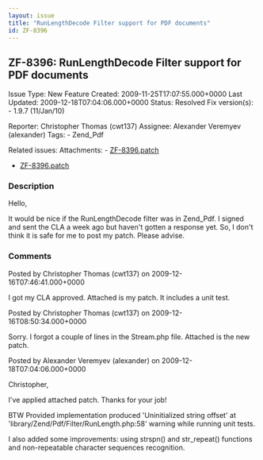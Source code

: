 ```yaml
---
layout: issue
title: "RunLengthDecode Filter support for PDF documents"
id: ZF-8396
---
```


ZF-8396: RunLengthDecode Filter support for PDF documents
---------------------------------------------------------

 Issue Type: New Feature Created: 2009-11-25T17:07:55.000+0000 Last Updated: 2009-12-18T07:04:06.000+0000 Status: Resolved Fix version(s): - 1.9.7 (11/Jan/10)
 
 Reporter:  Christopher Thomas (cwt137)  Assignee:  Alexander Veremyev (alexander)  Tags: - Zend\_Pdf
 
 Related issues: 
 Attachments: - [ZF-8396.patch](/issues/secure/attachment/12497/ZF-8396.patch)
- [ZF-8396.patch](/issues/secure/attachment/12495/ZF-8396.patch)
 
### Description

Hello,

It would be nice if the RunLengthDecode filter was in Zend\_Pdf. I signed and sent the CLA a week ago but haven't gotten a response yet. So, I don't think it is safe for me to post my patch. Please advise.

 

 

### Comments

Posted by Christopher Thomas (cwt137) on 2009-12-16T07:46:41.000+0000

I got my CLA approved. Attached is my patch. It includes a unit test.

 

 

Posted by Christopher Thomas (cwt137) on 2009-12-16T08:50:34.000+0000

Sorry. I forgot a couple of lines in the Stream.php file. Attached is the new patch.

 

 

Posted by Alexander Veremyev (alexander) on 2009-12-18T07:04:06.000+0000

Christopher,

I've applied attached patch. Thanks for your job!

BTW Provided implementation produced 'Uninitialized string offset' at 'library/Zend/Pdf/Filter/RunLength.php:58' warning while running unit tests.

I also added some improvements: using strspn() and str\_repeat() functions and non-repeatable character sequences recognition.

 

 